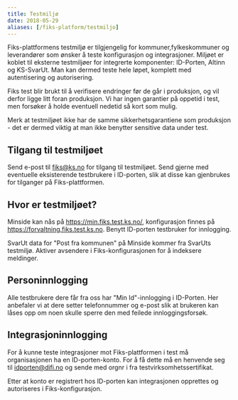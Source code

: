 ```yaml
---
title: Testmiljø
date: 2018-05-29
aliases: [/fiks-platform/testmiljo]
---
```


Fiks-plattformens testmiljø er tilgjengelig for kommuner,fylkeskommuner og leverandører som ønsker å teste konfigurasjon og integrasjoner. Miljøet er koblet til eksterne testmiljøer for integrerte komponenter: ID-Porten, Altinn og KS-SvarUt. Man kan dermed teste hele løpet, komplett med autentisering og autorisering. 

Fiks test blir brukt til å verifisere endringer før de går i produksjon, og vil derfor ligge litt foran produksjon. Vi har ingen garantier på oppetid i test, men forsøker å holde eventuell nedetid så kort som mulig.

Merk at testmiljøet ikke har de samme sikkerhetsgarantiene som produksjon - det er dermed viktig at man ikke benytter sensitive data under test. 

## Tilgang til testmiljøet
Send e-post til fiks@ks.no for tilgang til testmiljøet. Send gjerne med eventuelle eksisterende testbrukere i ID-porten, slik at disse kan gjenbrukes for tilganger på Fiks-plattformen.

## Hvor er testmiljøet?
Minside kan nås på https://min.fiks.test.ks.no/, konfigurasjon finnes på https://forvaltning.fiks.test.ks.no. Benytt ID-porten testbruker for innlogging. 

SvarUt data for "Post fra kommunen" på Minside kommer fra SvarUts testmiljø. Aktiver avsendere i Fiks-konfigurasjonen for å indeksere meldinger.

## Personinnlogging
Alle testbrukere dere får fra oss har "Min Id"-innlogging i ID-Porten. Her anbefaler vi at dere setter telefonnummer og e-post slik at brukeren kan låses opp om noen skulle sperre den med feilede innloggingsforsøk.

## Integrasjoninnlogging
For å kunne teste integrasjoner mot Fiks-plattformen i test må organisasjonen ha en ID-porten-konto. For å få dette må en henvende seg til idporten@difi.no og sende med orgnr i fra testvirksomhetssertifikat.

Etter at konto er registrert hos ID-porten kan integrasjonen opprettes og autoriseres i Fiks-konfigurasjon.